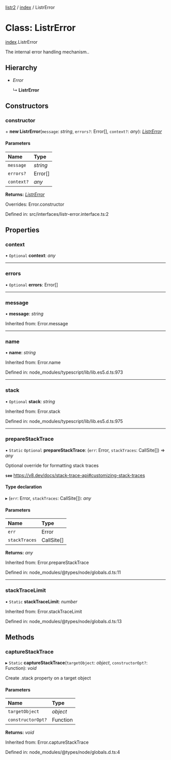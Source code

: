 [listr2](../README.md) / [index](../modules/index.md) / ListrError

# Class: ListrError

[index](../modules/index.md).ListrError

The internal error handling mechanism..

## Hierarchy

- *Error*

  ↳ **ListrError**

## Constructors

### constructor

\+ **new ListrError**(`message`: *string*, `errors?`: Error[], `context?`: *any*): [*ListrError*](index.listrerror.md)

#### Parameters

| Name | Type |
| :------ | :------ |
| `message` | *string* |
| `errors?` | Error[] |
| `context?` | *any* |

**Returns:** [*ListrError*](index.listrerror.md)

Overrides: Error.constructor

Defined in: src/interfaces/listr-error.interface.ts:2

## Properties

### context

• `Optional` **context**: *any*

___

### errors

• `Optional` **errors**: Error[]

___

### message

• **message**: *string*

Inherited from: Error.message

___

### name

• **name**: *string*

Inherited from: Error.name

Defined in: node_modules/typescript/lib/lib.es5.d.ts:973

___

### stack

• `Optional` **stack**: *string*

Inherited from: Error.stack

Defined in: node_modules/typescript/lib/lib.es5.d.ts:975

___

### prepareStackTrace

▪ `Static` `Optional` **prepareStackTrace**: (`err`: Error, `stackTraces`: CallSite[]) => *any*

Optional override for formatting stack traces

**`see`** https://v8.dev/docs/stack-trace-api#customizing-stack-traces

#### Type declaration

▸ (`err`: Error, `stackTraces`: CallSite[]): *any*

#### Parameters

| Name | Type |
| :------ | :------ |
| `err` | Error |
| `stackTraces` | CallSite[] |

**Returns:** *any*

Inherited from: Error.prepareStackTrace

Defined in: node_modules/@types/node/globals.d.ts:11

___

### stackTraceLimit

▪ `Static` **stackTraceLimit**: *number*

Inherited from: Error.stackTraceLimit

Defined in: node_modules/@types/node/globals.d.ts:13

## Methods

### captureStackTrace

▸ `Static` **captureStackTrace**(`targetObject`: *object*, `constructorOpt?`: Function): *void*

Create .stack property on a target object

#### Parameters

| Name | Type |
| :------ | :------ |
| `targetObject` | *object* |
| `constructorOpt?` | Function |

**Returns:** *void*

Inherited from: Error.captureStackTrace

Defined in: node_modules/@types/node/globals.d.ts:4
